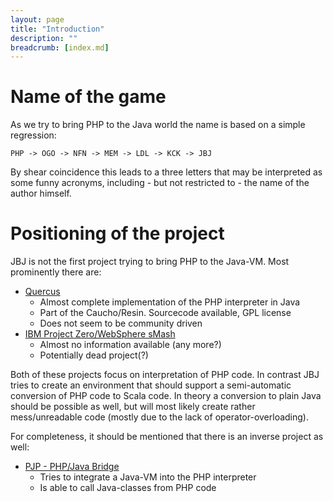 ```yaml
---
layout: page
title: "Introduction"
description: ""
breadcrumb: [index.md]
---
```


# Name of the game

As we try to bring PHP to the Java world the name is based on a simple regression:

~~~
PHP -> OGO -> NFN -> MEM -> LDL -> KCK -> JBJ
~~~

By shear coincidence this leads to a three letters that may be interpreted as some funny acronyms, including - but not restricted to - the name of the author himself.

# Positioning of the project

JBJ is not the first project trying to bring PHP to the Java-VM. Most prominently there are:

* [Quercus](http://quercus.caucho.com/)
  * Almost complete implementation of the PHP interpreter in Java
  * Part of the Caucho/Resin. Sourcecode available, GPL license
  * Does not seem to be community driven
* [IBM Project Zero/WebSphere sMash](http://en.wikipedia.org/wiki/Project_zero)
  * Almost no information available (any more?)
  * Potentially dead project(?)

Both of these projects focus on interpretation of PHP code. In contrast JBJ tries to create an environment that should support a semi-automatic conversion of PHP code to Scala code.
In theory a conversion to plain Java should be possible as well, but will most likely create rather mess/unreadable code (mostly due to the lack of operator-overloading).

For completeness, it should be mentioned that there is an inverse project as well:

* [PJP - PHP/Java Bridge](http://php-java-bridge.sourceforge.net/pjb/)
  * Tries to integrate a Java-VM into the PHP interpreter
  * Is able to call Java-classes from PHP code
